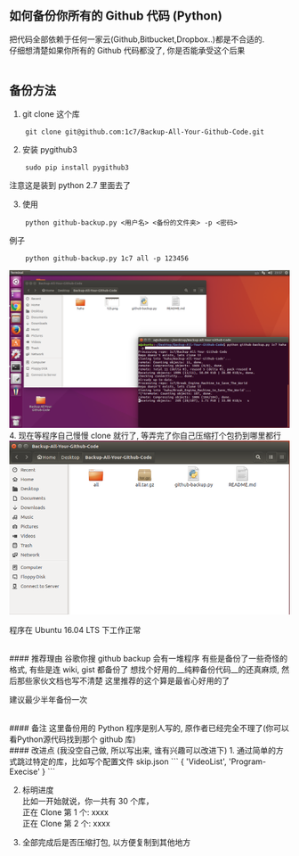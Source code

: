 ## 如何备份你所有的 Github 代码 (Python)
把代码全部依赖于任何一家云(Github,Bitbucket,Dropbox..)都是不合适的.  
仔细想清楚如果你所有的 Github 代码都没了, 你是否能承受这个后果  
<br/>

## 备份方法
1. git clone 这个库
```
    git clone git@github.com:1c7/Backup-All-Your-Github-Code.git
```

2. 安装 pygithub3 
```
    sudo pip install pygithub3
```
注意这是装到 python 2.7 里面去了


3. 使用
```
    python github-backup.py <用户名> <备份的文件夹> -p <密码>
```
例子
```
    python github-backup.py 1c7 all -p 123456
```
![asd](asd.png)
4. 
现在等程序自己慢慢 clone 就行了, 等弄完了你自己压缩打个包扔到哪里都行  
![asd](123.png)

程序在 Ubuntu 16.04 LTS 下工作正常  

<br/>
#### 推荐理由
谷歌你搜 github backup 会有一堆程序  
有些是备份了一些奇怪的格式, 有些是连 wiki, gist 都备份了  
想找个好用的__纯粹备份代码__的还真麻烦, 然后那些家伙文档也写不清楚  
这里推荐的这个算是最省心好用的了  

建议最少半年备份一次  

<br/>
#### 备注
这里备份用的 Python 程序是别人写的,  
原作者已经完全不理了(你可以看Python源代码找到那个 github 库)  



<br/>
#### 改进点
(我没空自己做, 所以写出来, 谁有兴趣可以改进下)  
1. 通过简单的方式跳过特定的库，比如写个配置文件 skip.json  
```
{
    'VideoList', 'Program-Execise'
}
```

2. 标明进度  
比如一开始就说，你一共有 30 个库，   
正在 Clone 第 1 个: xxxx    
正在 Clone 第 2 个: xxxx   

3. 全部完成后是否压缩打包, 以方便复制到其他地方







